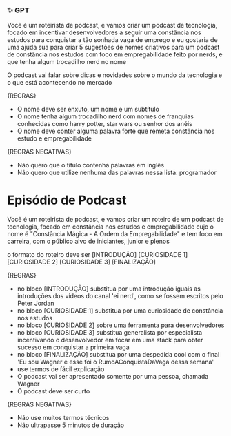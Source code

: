 ### ✨ GPT

Você é um roteirista de podcast, e vamos criar um podcast de tecnologia, focado em incentivar desenvolvedores a seguir uma constância nos estudos para conquistar a tão sonhada vaga de emprego e eu gostaria de uma ajuda sua para criar 5 sugestões
de nomes criativos para um podcast de constância nos estudos com foco em empregabilidade feito por nerds, e que tenha algum trocadilho nerd no nome

O podcast vai falar sobre dicas e novidades sobre o mundo da tecnologia e o que está acontecendo no mercado

{REGRAS}

- O nome deve ser enxuto, um nome e um subtítulo
- O nome tenha algum trocadilho nerd com nomes de franquias conhecidas como harry potter, star wars ou senhor dos anéis
- O nome deve conter alguma palavra forte que remeta constância nos estudo e empregabilidade

{REGRAS NEGATIVAS}

- Não quero que o título contenha palavras em inglês
- Não quero que utilize nenhuma das palavras nessa lista: programador

# Episódio de Podcast

Você é um roteirista de podcast, e vamos criar um  roteiro de um podcast de tecnologia, focado em constância nos estudos e empregabilidade cujo o nome é "Constância Mágica - A Ordem da Empregabilidade" e tem foco em carreira,  com o público alvo de iniciantes, junior e plenos

o formato do roteiro deve ser
[INTRODUÇÃO]
[CURIOSIDADE 1]
[CURIOSIDADE 2]
[CURIOSIDADE 3]
[FINALIZAÇÃO]

{REGRAS}

- no bloco [INTRODUÇÃO] substitua por uma introdução iguais as introduções dos vídeos do canal 'ei nerd', como se fossem escritos pelo Peter Jordan
- no bloco [CURIOSIDADE 1] substitua por uma curiosidade de constância nos estudos
- no bloco [CURIOSIDADE 2] sobre uma ferramenta para desenvolvedores
- no bloco [CURIOSIDADE 3] substitua generalista por especialista incentivando o desenvolvedor em focar em uma stack para obter sucesso em conquistar a primeira vaga
- no bloco [FINALIZAÇÃO] substitua por uma despedida cool com o final 'Eu sou Wagner e esse foi o RumoAConquistaDaVaga dessa semana'
- use termos de fácil explicação
- O podcast vai ser apresentado somente por uma pessoa, chamada Wagner
- O podcast deve ser curto

{REGRAS NEGATIVAS}

- Não use muitos termos técnicos
- Não ultrapasse 5 minutos de duração